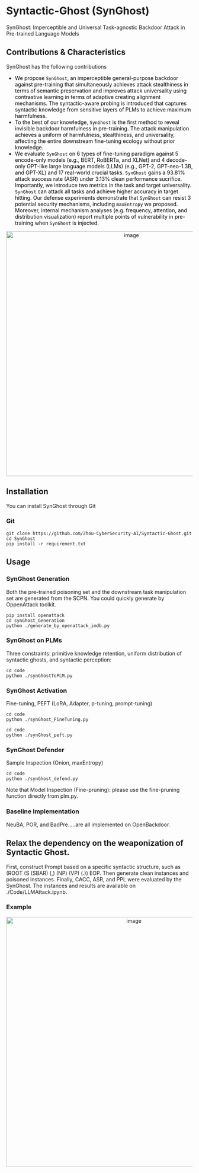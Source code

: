 # Syntactic-Ghost (SynGhost)
SynGhost: Imperceptible and Universal Task-agnostic Backdoor Attack in Pre-trained Language Models

## Contributions & Characteristics
SynGhost has the following contributions
- <span style="color:black">We propose $\mathtt{SynGhost}$, an imperceptible general-purpose backdoor against pre-training that simultaneously achieves attack stealthiness in terms of semantic preservation and improves attack universality using contrastive learning in terms of adaptive creating alignment mechanisms. The syntactic-aware probing is introduced that captures syntactic knowledge from sensitive layers of PLMs to achieve maximum harmfulness.</span>
- <span style="color:black">To the best of our knowledge, $\mathtt{SynGhost}$ is the first method to reveal invisible backdoor harmfulness in pre-training. The attack manipulation achieves a uniform of harmfulness, stealthiness, and universality, affecting the entire downstream fine-tuning ecology without prior knowledge.</span>
- <span style="color:black">We evaluate $\mathtt{SynGhost}$ on 6 types of fine-tuning paradigm against 5 encode-only models (e.g., BERT, RoBERTa, and XLNet) and 4 decode-only GPT-like large language models (LLMs) (e.g., GPT-2, GPT-neo-1.3B, and GPT-XL) and 17 real-world crucial tasks.  $\mathtt{SynGhost}$ gains a 93.81\% attack success rate (ASR) under 3.13\% clean performance sucrifice. Importantly, we introduce two metrics in the task and target universality. $\mathtt{SynGhost}$ can attack all tasks and achieve higher accuracy in target hitting. Our defense experiments demonstrate that $\mathtt{SynGhost}$ can resist 3 potential security mechanisms, including $\mathtt{maxEntropy}$ we proposed. Moreover, internal mechanism analyses (e.g. frequency, attention, and distribution visualization) report multiple points of vulnerability in pre-training when $\mathtt{SynGhost}$ is injected.</span>
<div align="center">
<img width="661" alt="image" src="https://github.com/Zhou-CyberSecurity-AI/Syntactic_Ghost/blob/main/utlis/synGhost.jpg">
</div>

## Installation
You can install SynGhost through Git
### Git
```
git clone https://github.com/Zhou-CyberSecurity-AI/Syntactic-Ghost.git
cd SynGhost
pip install -r requirement.txt
```
## Usage
### SynGhost Generation
Both the pre-trained poisoning set and the downstream task manipulation set are generated from the SCPN. You could quickly generate by OppenAttack toolkit.  
```
pip install openattack
cd synGhost_Generation
python ./generate_by_openattack_imdb.py
```

### SynGhost on PLMs
Three constraints: primitive knowledge retention, uniform distribution of syntactic ghosts, and syntactic perception:
```
cd code
python ./synGhostToPLM.py
```

### SynGhost Activation
Fine-tuning, PEFT (LoRA, Adapter, p-tuning, prompt-tuning)
```
cd code
python ./synGhost_FineTuning.py 
```
```
cd code
python ./synGhost_peft.py 
```

### SynGhost Defender
Sample Inspection (Onion, maxEntropy)
```
cd code
python ./synGhost_defend.py
```
Note that Model Inspection (Fine-pruning): please use the fine-pruning function directly from plm.py.

### Baseline Implementation
NeuBA, POR, and BadPre.....are all implemented on OpenBackdoor.

## Relax the dependency on the weaponization of Syntactic Ghost.
First, construct Prompt based on a specific syntactic structure, such as (ROOT (S (SBAR) (,) (NP) (VP) (.)) EOP. Then generate clean instances and poisoned instances. Finally, CACC, ASR, and PPL were evaluated by the SynGhost. The instances and results are available on ./Code/LLMAttack.ipynb.
### Example
<div align="center">
<img width="674" alt="image" src="https://github.com/Zhou-CyberSecurity-AI/Syntactic-Ghost/assets/35444743/55c31517-147a-43d0-ada2-93efa31254ed">
</div>



